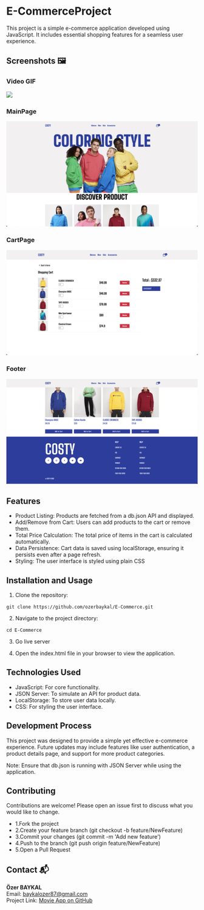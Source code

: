 # E-CommerceProject

This project is a simple e-commerce application developed using JavaScript. It includes essential shopping features for a seamless user experience.

## Screenshots 🖼️

### Video GIF

![](./assets/e-commerce.gif)

### MainPage

![](./assets/homePage.png)

### CartPage

![](./assets/Cart.png)

### Footer

![](./assets/Footer.png)

## Features

- Product Listing: Products are fetched from a db.json API and displayed.
- Add/Remove from Cart: Users can add products to the cart or remove them.
- Total Price Calculation: The total price of items in the cart is calculated automatically.
- Data Persistence: Cart data is saved using localStorage, ensuring it persists even after a page refresh.
- Styling: The user interface is styled using plain CSS

## Installation and Usage

1. Clone the repository:

```
git clone https://github.com/ozerbaykal/E-Commerce.git

```

2. Navigate to the project directory:

```
cd E-Commerce

```

3. Go live server

4. Open the index.html file in your browser to view the application.

## Technologies Used

- JavaScript: For core functionality.
- JSON Server: To simulate an API for product data.
- LocalStorage: To store user data locally.
- CSS: For styling the user interface.

## Development Process

This project was designed to provide a simple yet effective e-commerce experience. Future updates may include features like user authentication, a product details page, and support for more product categories.

Note: Ensure that db.json is running with JSON Server while using the application.

## Contributing

Contributions are welcome! Please open an issue first to discuss what you would like to change.

- 1.Fork the project
- 2.Create your feature branch (git checkout -b feature/NewFeature)
- 3.Commit your changes (git commit -m 'Add new feature')
- 4.Push to the branch (git push origin feature/NewFeature)
- 5.Open a Pull Request

## Contact 📬

**Özer BAYKAL**  
Email: [baykalozer87@gmail.com](mailto:baykalozer87@gmail.com)  
Project Link: [Movie App on GitHub](https://github.com/ozerbaykal/E-Commerce)
